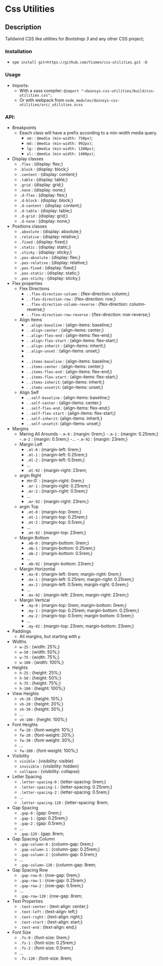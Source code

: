 # Css Utilities

## Description
Taildwind CSS like utilities for *Bootstrap 3* and any other CSS project;

### Installation
- ```npm install git+https://github.com/Yismen/css-utilities.git -D```
### Usage
- Imports:
    - With a sass compiler: ```@import "~dainsys-css-utilities/build/css-utilities.css";```
    - Or with webpack from ```node_modules/dainsys-css-utilities/src/_utilities.scss```
### API:
- Breakpoints
  - Eeach class will have a prefix according to a min-width media query.
    - `sm:` : `@media (min-width: 750px)`;
    - `md:` : `@media (min-width: 992px)`;
    - `lg:` : `@media (min-width: 1200px)`;
    - `xl:` : `@media (min-width: 1400px)`;
- Display classes
    - `.flex` : {display: flex;}
    - `.block` : {display: block;}
    - `.content` : {display: content;}
    - `.table` : {display: table;}
    - `.grid` : {display: grid;}
    - `.none` : {display: none;}
    - `.d-flex` : {display: flex;}
    - `.d-block` : {display: block;}
    - `.d-content` : {display: content;}
    - `.d-table` : {display: table;}
    - `.d-grid` : {display: grid;}
    - `.d-none` : {display: none;}
- Positions classes
    - `.absolute` : {display: absolute;}
    - `.relative` : {display: relative;}
    - `.fixed` : {display: fixed;}
    - `.static` : {display: static;}
    - `.sticky` : {display: sticky;}
    - `.pos-absolute` : {display: flex;}
    - `.pos-relative` : {display: relative;}
    - `.pos-fixed` : {display: fixed;}
    - `.pos-static` : {display: static;}
    - `.pos-sticky` : {display: sticky;}
- Flex properties
    - Flex Directions
        - . `.flex-direction-column` : {flex-direction: column;}
        - . `.flex-direction-row` : {flex-direction: row;}
        - . `.flex-direction-column-reverse` : {flex-direction: column-reverse;}
        - . `.flex-direction-row-reverse` : {flex-direction: row-reverse;}
    - Align Items
        - . `.align-baseline` : {align-items: baseline;}
        - . `.align-center` : {align-items: center;}
        - . `.align-flex-end` : {align-items: flex-end;}
        - . `.align-flex-start` : {align-items: flex-start;}
        - . `.align-inherit` : {align-items: inherit;}
        - . `.align-unset` : {align-items: unset;}
        - 
        - . `.items-baseline` : {align-items: baseline;}
        - . `.items-center` : {align-items: center;}
        - . `.items-flex-end` : {align-items: flex-end;}
        - . `.items-flex-start` : {align-items: flex-start;}
        - . `.items-inherit`: {align-items: inherit;}
        - . `.items-unsetit`: {align-items: unset;}
    - Align Self
        - . `.self-baseline` : {align-items: baseline;}
        - . `.self-center` : {align-items: center;}
        - . `.self-flex-end` : {align-items: flex-end;}
        - . `.self-flex-start` : {align-items: flex-start;}
        - . `.self-inherit`: {align-items: inherit;}
        - . `.self-unsetit`: {align-items: unset;}
- Margins
    - Maring All Arounds
        -`.m-0` : {margin: 0rem;}
        -`.m-1` : {margin: 0.25rem;}
        -`.m-2` : {margin: 0.5rem;}
        -...
        -`.m-92` : {margin: 23rem;}
    - Margin Left
        - `.ml-0` : {margin-left: 0rem;}
        - `.ml-1` : {margin-left: 0.25rem;}
        - `.ml-2` : {margin-left: 0.5rem;}
        -  ...
        -  `.ml-92` : {margin-right: 23rem;
    - argin Right
        - mr-0` : {margin-right: 0rem;}
        -  `.mr-1` : {margin-right: 0.25rem;}
        -  `.mr-2` : {margin-right: 0.5rem;}
        -  ...
        -  `.mr-92` : {margin-right: 23rem;}
    - argin Top
        -  `.mt-0` : {margin-top: 0rem;}
        -  `.mt-1` : {margin-top: 0.25rem;}
        -  `.mt-2` : {margin-top: 0.5rem;}
        -  ...
        -  `.mt-92` : {margin-top: 23rem;}
    - Margin Bottom
        -  `.mb-0` : {margin-bottom: 0rem;}
        -  `.mb-1` : {margin-bottom: 0.25rem;}
        -  `.mb-2` : {margin-bottom: 0.5rem;}
        -  ...
        - `.mb-92` : {margin-bottom: 23rem;}
    - Margin Horizontal
        -  `.mx-0` : {margin-left: 0rem; margin-right: 0rem;}
        -  `.mx-1` : {margin-left: 0.25rem; margin-right: 0.25rem;}
        -  `.mx-2` : {margin-left: 0.5rem; margin-right: 0.5rem;}
        -  ...
        -  `.mx-92` : {margin-left: 23rem; margin-right: 23rem;}
    - Margin Vertical
        -  `.my-0` : {margin-top: 0rem; margin-bottom: 0rem;}
        -  `.my-1` : {margin-top: 0.25rem; margin-bottom: 0.25rem;}
        -  `.my-2` : {margin-top: 0.5rem; margin-bottom: 0.5rem;}
        -  ...
        -  `.my-92` : {margin-top: 23rem; margin-bottom: 23rem;}
- Paddings
    - All margins, but starting with `p`
- Widths
    - `w-25` : {width: 25%;}
    - `w-50` : {width: 50%;}
    - `w-75` : {width: 75%;}
    - `w-100` : {width: 100%;}
- Heights
    - `h-25` : {height: 25%;}
    - `h-50` : {height: 50%;}
    - `h-75` : {height: 75%;}
    - `h-100` : {height: 100%;}
- View Heights
    - `vh-10` : {height: 10%;}
    - `vh-20` : {height: 20%;}
    - `vh-30` : {height: 30%;}
    - ...
    - `vh-100` : {height: 100%;}
- Font Heights
    - `fw-10` : {font-weight: 10%;}
    - `fw-20` : {font-weight: 20%;}
    - `fw-30` : {font-weight: 30%;}
    - ...
    - `fw-100` : {font-weight: 100%;}
- Visibility
    - `visible` : {visibility: visible}
    - `invisible` : {visibility: hidden}
    - `collapse` : {visibility: collapse}
- Letter Spacing
    - `.letter-spacing-0` : {letter-spacing: 0rem;}
    - `.letter-spacing-1` : {letter-spacing: 0.25rem;}
    - `.letter-spacing-2` : {letter-spacing: 0.5rem;}
    - ...
    - `.letter-spacing-120` : {letter-spacing: 8rem;
- Gap Spacing
    - `.gap-0` : {gap: 0rem;}
    - `.gap-1` : {gap: 0.25rem;}
    - `.gap-2` : {gap: 0.5rem;}
    - ...
    - `.gap-120` : {gap: 8rem;
- Gap Spacing Column
    - `.gap-column-0` : {column-gap: 0rem;}
    - `.gap-column-1` : {column-gap: 0.25rem;}
    - `.gap-column-2` : {column-gap: 0.5rem;}
    - ...
    - `.gap-column-120` : {column-gap: 8rem;
- Gap Spacing Row
    - `.gap-row-0` : {row-gap: 0rem;}
    - `.gap-row-1` : {row-gap: 0.25rem;}
    - `.gap-row-2` : {row-gap: 0.5rem;}
    - ...
    - `.gap-row-120` : {row-gap: 8rem;
- Text Properties
    - `.text-center` : {text-align: center;}
    - `.text-left` : {text-align: left;}
    - `.text-right` : {text-align: right;}
    - `.text-start` : {text-align: start;}
    - `.text-end` : {text-align: end;}
- Font Size
    - `.fs-0` : {font-size: 0rem;}
    - `.fs-1` : {font-size: 0.25rem;}
    - `.fs-2` : {font-size: 0.5rem;}
    - ...
    - `.fs-120` : {font-size: 8rem;